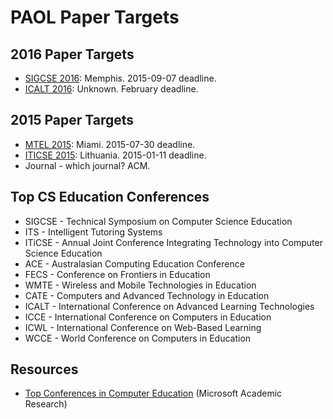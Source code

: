 # PAOL Paper Targets

## 2016 Paper Targets

* [SIGCSE 2016]: Memphis. 2015-09-07 deadline.
* [ICALT 2016]: Unknown. February deadline.

[SIGCSE 2016]: http://conference.researchbib.com/?action=viewEventDetails&eventid=25098&uid=r2791a
[ICALT 2016]: http://ask4research.info/icalt/2015

## 2015 Paper Targets

* [MTEL 2015]: Miami. 2015-07-30 deadline.
* [ITICSE 2015]: Lithuania. 2015-01-11 deadline.
* Journal - which journal? ACM.

[MTEL 2015]: http://mtel.hsw-hameln.de/CfP_MTEL_2015.pdf
[ITICSE 2015]: http://www.iticse2015.mii.vu.lt

## Top CS Education Conferences

* SIGCSE - Technical Symposium on Computer Science Education
* ITS - Intelligent Tutoring Systems
* ITiCSE - Annual Joint Conference Integrating Technology into Computer Science Education
* ACE - Australasian Computing Education Conference
* FECS - Conference on Frontiers in Education
* WMTE - Wireless and Mobile Technologies in Education
* CATE - Computers and Advanced Technology in Education
* ICALT - International Conference on Advanced Learning Technologies
* ICCE - International Conference on Computers in Education
* ICWL - International Conference on Web-Based Learning
* WCCE - World Conference on Computers in Education

## Resources

* [Top Conferences in Computer Education](tcce) (Microsoft Academic Research)

[tcce]: http://academic.research.microsoft.com/RankList?entitytype=3&topdomainid=2&subdomainid=23&orderby=1
